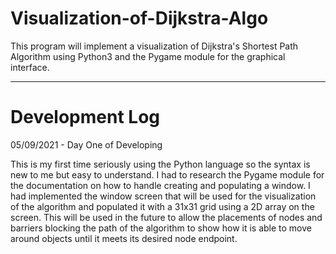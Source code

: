# Visualization-of-Dijkstra-Algo

This program will implement a visualization of Dijkstra's Shortest Path Algorithm using Python3 and the Pygame module for the graphical interface.

*******************************************************

# Development Log #

05/09/2021 - Day One of Developing

This is my first time seriously using the Python language so the syntax is new to me but easy to understand. I had to research the Pygame module for the documentation on how to handle creating and populating a window. I had implemented the window screen that will be used for the visualization of the algorithm and populated it with a 31x31 grid using a 2D array on the screen. This will be used in the future to allow the placements of nodes and barriers blocking the path of the algorithm to show how it is able to move around objects until it meets its desired node endpoint.
